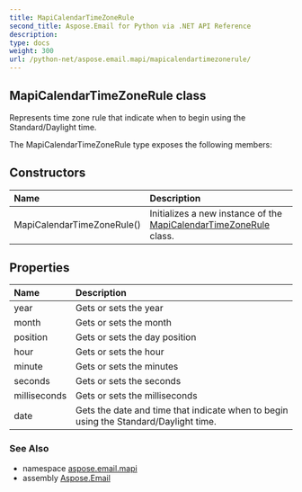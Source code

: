 ```yaml
---
title: MapiCalendarTimeZoneRule
second_title: Aspose.Email for Python via .NET API Reference
description: 
type: docs
weight: 300
url: /python-net/aspose.email.mapi/mapicalendartimezonerule/
---
```


## MapiCalendarTimeZoneRule class

Represents time zone rule that indicate when to begin using the Standard/Daylight time.

The MapiCalendarTimeZoneRule type exposes the following members:
## Constructors
| Name | Description |
| :- | :- |
|MapiCalendarTimeZoneRule()|Initializes a new instance of the [MapiCalendarTimeZoneRule](/email/python-net/aspose.email.mapi/mapicalendartimezonerule/) class.|
## Properties
| Name | Description |
| :- | :- |
|year|Gets or sets the year|
|month|Gets or sets the month|
|position|Gets or sets the day position|
|hour|Gets or sets the hour|
|minute|Gets or sets the minutes|
|seconds|Gets or sets the seconds|
|milliseconds|Gets or sets the milliseconds|
|date|Gets the date and time that indicate when to begin using the Standard/Daylight time.|

### See Also

* namespace [aspose.email.mapi](/email/python-net/aspose.email.mapi/)
* assembly [Aspose.Email](/email/python-net/)

